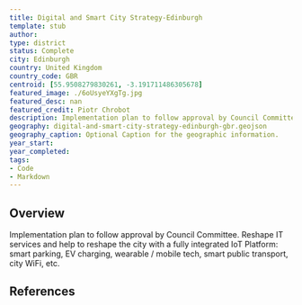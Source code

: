 ```yaml
---
title: Digital and Smart City Strategy-Edinburgh
template: stub
author: 
type: district
status: Complete
city: Edinburgh
country: United Kingdom
country_code: GBR
centroid: [55.9508279830261, -3.191711486305678]
featured_image: ./6oUsyeYXgTg.jpg
featured_desc: nan
featured_credit: Piotr Chrobot
description: Implementation plan to follow approval by Council Committee. Reshape  IT services and help to reshape the city with a fully integrated IoT Platform – smart parking, EV charging, wearable / mobile tech, smart public transport, city WiFi, etc.
geography: digital-and-smart-city-strategy-edinburgh-gbr.geojson
geography_caption: Optional Caption for the geographic information.
year_start:
year_completed:
tags:
- Code
- Markdown
---
```


## Overview
Implementation plan to follow approval by Council Committee. Reshape  IT services and help to reshape the city with a fully integrated IoT Platform: smart parking, EV charging, wearable / mobile tech, smart public transport, city WiFi, etc.

## References

